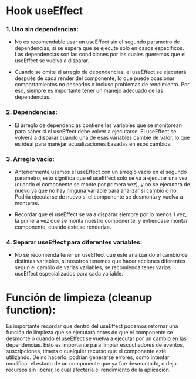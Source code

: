 # Hook useEffect

### 1. Uso sin dependencias:
- No es recomendable usar un useEffect sin el segundo parametro de dependencias, si se espera que se ejecute solo en casos específicos. Las dependencias son las condiciones por las cuales queremos que el useEffect se vuelva a disparar. 

- Cuando se omite el arreglo de dependencias, el useEffect se ejecutará después de cada render del componente, lo que puede ocasionar comportamientos no deseados o incluso problemas de rendimiento. Por eso, siempre es importante tener un manejo adecuado de las dependencias.

### 2. Dependencias:
- El arreglo de dependencias contiene las variables que se monitorean para saber si el useEffect debe volver a ejecutarse. El useEffect se volverá a disparar cuando una de esas variables cambie de valor, lo que es ideal para manejar actualizaciones basadas en esos cambios.

### 3. Arreglo vacío:
- Anteriormente usamos el useEffect con un arreglo vacio en el segundo parametro, esto significa que el useEffect solo se va a ejecutar una vez (cuando el componente se monte por primera vez), y no se ejecutará de nuevo ya que no hay ninguna variable para analizar si cambio o no. Podria ejecutarse de nuevo si el componente se desmonta y vuelva a montarse.

- Recordar que el useEffect se va a disparar siempre por lo menos 1 vez, la primera vez que se monta nuestro componente, y entiendase montar componente, cuando este se renderiza.

### 4. Separar useEffect para diferentes variables:

- No se recomienda tener un useEffect que este analizando el cambio de distintas variables, si nosotros tenemos que hacer acciones diferentes segun el cambio de varias variables, se recomienda tener varios useEffect especializados para cada variable.


# Función de limpieza (cleanup function):

Es importante recordar que dentro del useEffect podemos retornar una función de limpieza que se ejecutará antes de que el componente se desmonte o cuando el useEffect se vuelva a ejecutar por un cambio en las dependencias. Esto es importante para limpiar escuchadores de eventos, suscripciones, timers o cualquier recurso que el componente esté utilizando. De no hacerlo, podrían generarse errores, como intentar modificar el estado de un componente que ya fue desmontado, o dejar recursos sin liberar, lo cual afectaría el rendimiento de la aplicación.